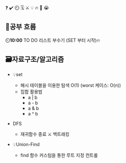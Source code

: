 ❓ ✔️ ⏲️ 🗓️ ⚔️ 💡 🔥 🎵 😭

## 🧠공부 흐름
⏲️**10:00** TO DO 리스트 부수기 (SET 부터 시작)🔥

## 🗃️자료구조/알고리즘
- 💡set
    - 해시 테이블을 이용한 탐색 O(1) (worst 케이스: O(n))
    - 집합 활용법
        - a | b
        - a - b
        - a & b
        - a ^ b

- DFS
    - 재귀함수 종료 ⚔️ 백트래킹

- 💡Union-Find
    - find 함수 커스텀을 통한 루트 지정 컨트롤


